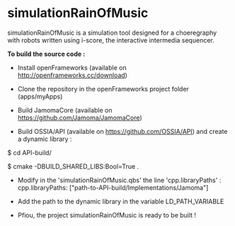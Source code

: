 # simulationRainOfMusic

simulationRainOfMusic is a simulation tool designed for a choeregraphy with robots written using i-score, the interactive intermedia sequencer.

**To build the source code :**

* Install openFrameworks (available on http://openframeworks.cc/download)

* Clone the repository in the openFrameworks project folder (apps/myApps)

* Build JamomaCore (available on https://github.com/Jamoma/JamomaCore)

* Build OSSIA/API (available on https://github.com/OSSIA/API) and create a dynamic library :

$ cd API-build/

$ cmake -DBUILD_SHARED_LIBS:Bool=True .

* Modify in the 'simulationRainOfMusic.qbs' the line 'cpp.libraryPaths' :
cpp.libraryPaths: ["path-to-API-build/Implementations/Jamoma"]

* Add the path to the dynamic library in the variable LD_PATH_VARIABLE

* Pfiou, the project simulationRainOfMusic is ready to be built !
   
